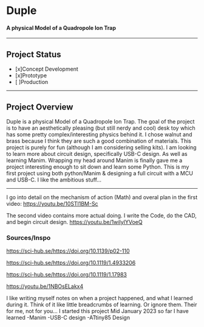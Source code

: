 # Duple
#### A physical Model of a Quadropole Ion Trap
---
## Project Status
- [x]Concept Development
- [x]Prototype
- [ ]Production
---
## Project Overview

Duple is a physical Model of a Quadropole Ion Trap. The goal of the project is to have an aesthetically pleasing (but still nerdy and cool) desk toy which has some pretty complex/interesting physics behind it. I chose walnut and brass because I think they are such a good combination of materials.  This project is purely for fun (although I am considering selling kits).  I am looking to learn more about circuit design, specifically USB-C design. As well as learning Manim. Wrapping my head around Manim is finally gave me a project interesting enough to sit down and learn some Python. This is my first project using both python/Manim & designing a full circuit with a MCU and USB-C. I like the ambitious stuff...

---
I go into detail on the mechanism of action (Math) and overal plan in the first video: 
https://youtu.be/10STl1BM-Sc

The second video contains more actual doing. I write the Code, do the CAD, and begin circuit design.
https://youtu.be/1wiIylYVoeQ

### Sources/Inspo

https://sci-hub.se/https://doi.org/10.1139/p02-110

https://sci-hub.se/https://doi.org/10.1119/1.4933206

https://sci-hub.se/https://doi.org/10.1119/1.17983

https://youtu.be/1NBOsELakx4


I like writing myself notes on when a project happened, and what I learned during it. Think of it like little breadcrumbs of learning. Or ignore them. Their for me, not for you... 
I started this project Mid January 2023 so far I have learned 
-Manim
-USB-C design
-ATtiny85 Design
